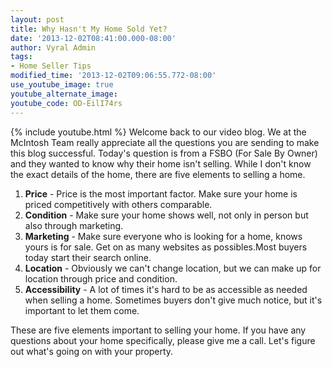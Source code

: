 ```yaml
---
layout: post
title: Why Hasn't My Home Sold Yet?
date: '2013-12-02T08:41:00.000-08:00'
author: Vyral Admin
tags:
- Home Seller Tips
modified_time: '2013-12-02T09:06:55.772-08:00'
use_youtube_image: true
youtube_alternate_image:
youtube_code: OD-EilI74rs
---
```

{% include youtube.html %}
Welcome back to our video blog. We at the McIntosh Team really appreciate all the questions you are sending to make this blog successful. Today's question is from a FSBO (For Sale By Owner) and they wanted to know why their home isn't selling. While I don't know the exact details of the home, there are five elements to selling a home.

1. **Price** - Price is the most important factor. Make sure your home is priced competitively with others comparable.
1. **Condition** - Make sure your home shows well, not only in person but also through marketing.
1. **Marketing** - Make sure everyone who is looking for a home, knows yours is for sale. Get on as many websites as possibles.Most buyers today start their search online.
1. **Location** - Obviously we can't change location, but we can make up for location through price and condition.
1. **Accessibility** - A lot of times it's hard to be as accessible as needed when selling a home. Sometimes buyers don't give much notice, but it's important to let them come.

These are five elements important to selling your home. If you have any questions about your home specifically, please give me a call. Let's figure out what's going on with your property.
